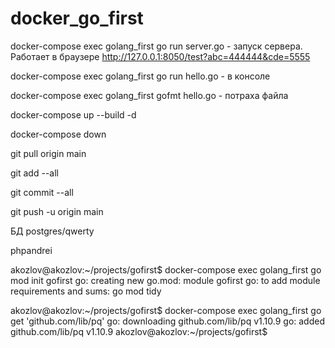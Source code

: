 # docker_go_first

docker-compose exec golang_first go run server.go - запуск сервера. Работает в браузере http://127.0.0.1:8050/test?abc=444444&cde=5555

docker-compose exec golang_first go run hello.go - в консоле

docker-compose exec golang_first gofmt hello.go - потраха файла

docker-compose up --build -d

docker-compose down
 
git pull origin main

git add --all

git commit --all

git push -u origin main

БД
postgres/qwerty

phpandrei

akozlov@akozlov:~/projects/gofirst$ docker-compose exec golang_first go mod init gofirst
go: creating new go.mod: module gofirst
go: to add module requirements and sums:
        go mod tidy

akozlov@akozlov:~/projects/gofirst$ docker-compose exec golang_first go get 'github.com/lib/pq'
go: downloading github.com/lib/pq v1.10.9
go: added github.com/lib/pq v1.10.9
akozlov@akozlov:~/projects/gofirst$ 